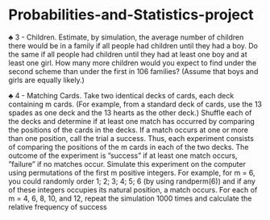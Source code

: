 # Probabilities-and-Statistics-project


♣ 3 - Children. Estimate, by simulation, the average number of children there would be in a family if
all people had children until they had a boy. Do the same if all people had children until they had at
least one boy and at least one girl. How many more children would you expect to find under the second
scheme than under the first in 106
families? (Assume that boys and girls are equally likely.)


♣ 4 - Matching Cards. Take two identical decks of cards, each deck containing m cards. (For example,
from a standard deck of cards, use the 13 spades as one deck and the 13 hearts as the other deck.) Shuffle
each of the decks and determine if at least one match has occurred by comparing the positions of the
cards in the decks. If a match occurs at one or more than one position, call the trial a success. Thus, each
experiment consists of comparing the positions of the m cards in each of the two decks. The outcome
of the experiment is ”success” if at least one match occurs, ”failure” if no matches occur. Simulate this
experiment on the computer using permutations of the first m positive integers. For example, for m = 6,
you could randomly order 1; 2; 3; 4; 5; 6 (by using randperm(6)) and if any of these integers occupies its
natural position, a match occurs. For each of m = 4, 6, 8, 10, and 12, repeat the simulation 1000 times
and calculate the relative frequency of success
